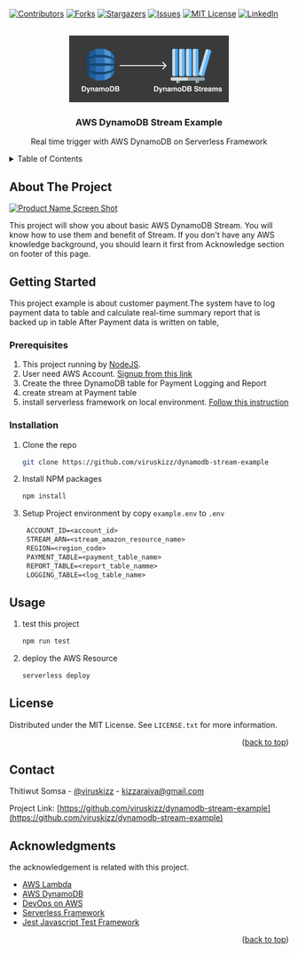 <div id="top"></div>
<!--
*** Thanks for checking out the Best-README-Template. If you have a suggestion
*** that would make this better, please fork the repo and create a pull request
*** or simply open an issue with the tag "enhancement".
*** Don't forget to give the project a star!
*** Thanks again! Now go create something AMAZING! :D
-->



<!-- PROJECT SHIELDS -->
<!--
*** I'm using markdown "reference style" links for readability.
*** Reference links are enclosed in brackets [ ] instead of parentheses ( ).
*** See the bottom of this document for the declaration of the reference variables
*** for contributors-url, forks-url, etc. This is an optional, concise syntax you may use.
*** https://www.markdownguide.org/basic-syntax/#reference-style-links
-->
[![Contributors][contributors-shield]][contributors-url]
[![Forks][forks-shield]][forks-url]
[![Stargazers][stars-shield]][stars-url]
[![Issues][issues-shield]][issues-url]
[![MIT License][license-shield]][license-url]
[![LinkedIn][linkedin-shield]][linkedin-url]



<!-- PROJECT LOGO -->
<br />
<div align="center">
  <a href="https://github.com/viruskizz/dynamodb-stream-example">
    <img src="docs/logo-stream-db-small.jpg" alt="Logo" height="120">
  </a>

<h3 align="center">AWS DynamoDB Stream Example</h3>
  <p align="center">
    Real time trigger with AWS DynamoDB on Serverless Framework
  </p>
</div>


<!-- TABLE OF CONTENTS -->
<details>
  <summary>Table of Contents</summary>
  <ol>
    <li>
      <a href="#about-the-project">About The Project</a>
    </li>
    <li>
      <a href="#getting-started">Getting Started</a>
      <ul>
        <li><a href="#prerequisites">Prerequisites</a></li>
        <li><a href="#installation">Installation</a></li>
      </ul>
    </li>
    <li><a href="#usage">Usage</a></li>
    <li><a href="#license">License</a></li>
    <li><a href="#contact">Contact</a></li>
    <li><a href="#acknowledgments">Acknowledgments</a></li>
  </ol>
</details>



<!-- ABOUT THE PROJECT -->
## About The Project

[![Product Name Screen Shot][product-screenshot]](https://example.com)

This project will show you about basic AWS DynamoDB Stream. You will know how to use them and benefit of Stream.
If you don't have any AWS knowledge background, you should learn it first from Acknowledge section on footer of this page.



<!-- GETTING STARTED -->
## Getting Started

This project example is about customer payment.The system have to log payment data to table and calculate real-time summary report that is backed up in table After Payment data is written on table,

### Prerequisites

1. This project running by [NodeJS](https://nodejs.org/en/).
2. User need AWS Account. [Signup from this link](https://aws.amazon.com/)
3. Create the three DynamoDB table for Payment Logging and Report
4. create stream at Payment table
5. install serverless framework on local environment. [Follow this instruction](https://www.serverless.com/framework/docs/providers/aws/guide/quick-start)


### Installation

1. Clone the repo
   ```sh
   git clone https://github.com/viruskizz/dynamodb-stream-example
   ```
2. Install NPM packages
   ```sh
   npm install
   ```
3. Setup Project environment by copy `example.env` to `.env`
   ```dotenv
    ACCOUNT_ID=<account_id>
    STREAM_ARN=<stream_amazon_resource_name>
    REGION=<region_code>
    PAYMENT_TABLE=<payment_table_name>
    REPORT_TABLE=<report_table_namme>
    LOGGING_TABLE=<log_table_name>
    ```

<!-- USAGE EXAMPLES -->
## Usage

1. test this project
    ```sh
    npm run test
    ```
2. deploy the AWS Resource
    ```sh
    serverless deploy
    ```

<!-- LICENSE -->
## License

Distributed under the MIT License. See `LICENSE.txt` for more information.

<p align="right">(<a href="#top">back to top</a>)</p>



<!-- CONTACT -->
## Contact

Thitiwut Somsa - [@viruskizz](https://twitter.com/viruskizz) - kizzaraiva@gmail.com

Project Link: [https://github.com/viruskizz/dynamodb-stream-example](https://github.com/viruskizz/dynamodb-stream-example)



<!-- ACKNOWLEDGMENTS -->
## Acknowledgments

the acknowledgement is related with this project.
* [AWS Lambda](https://aws.amazon.com/lambda/)
* [AWS DynamoDB](https://aws.amazon.com/dynamodb)
* [DevOps on AWS](https://aws.amazon.com/devops/)
* [Serverless Framework](https://www.serverless.com/)
* [Jest Javascript Test Framework](https://jestjs.io/)

<p align="right">(<a href="#top">back to top</a>)</p>



<!-- MARKDOWN LINKS & IMAGES -->
<!-- https://www.markdownguide.org/basic-syntax/#reference-style-links -->
[contributors-shield]: https://img.shields.io/github/contributors/othneildrew/Best-README-Template.svg?style=for-the-badge
[contributors-url]: https://github.com/othneildrew/Best-README-Template/graphs/contributors
[forks-shield]: https://img.shields.io/github/forks/othneildrew/Best-README-Template.svg?style=for-the-badge
[forks-url]: https://github.com/othneildrew/Best-README-Template/network/members
[stars-shield]: https://img.shields.io/github/stars/othneildrew/Best-README-Template.svg?style=for-the-badge
[stars-url]: https://github.com/othneildrew/Best-README-Template/stargazers
[issues-shield]: https://img.shields.io/github/issues/othneildrew/Best-README-Template.svg?style=for-the-badge
[issues-url]: https://github.com/othneildrew/Best-README-Template/issues
[license-shield]: https://img.shields.io/github/license/othneildrew/Best-README-Template.svg?style=for-the-badge
[license-url]: https://github.com/othneildrew/Best-README-Template/blob/master/LICENSE.txt
[linkedin-shield]: https://img.shields.io/badge/-LinkedIn-black.svg?style=for-the-badge&logo=linkedin&colorB=555
[linkedin-url]: https://linkedin.com/in/othneildrew
[product-screenshot]: images/screenshot.png

